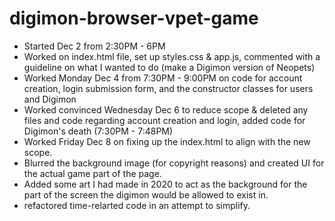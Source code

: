 # digimon-browser-vpet-game
-	Started Dec 2 from 2:30PM - 6PM
-	Worked on index.html file, set up styles.css & app.js, commented with a guideline on what I wanted to do (make a Digimon version of Neopets)
-	Worked Monday Dec 4 from 7:30PM - 9:00PM on code for account creation, login submission form, and the constructor classes for users and Digimon
-	Worked convinced Wednesday Dec 6 to reduce scope & deleted any files and code regarding account creation and login, added code for Digimon's death (7:30PM - 7:48PM)
-	Worked Friday Dec 8 on fixing up the index.html to align with the new scope. 
-	Blurred the background image (for copyright reasons) and created UI for the actual game part of the page.
-	Added some art I had made in 2020 to act as the background for the part of the screen the digimon would be allowed to exist in.
-	refactored time-relarted code in an attempt to simplify.
